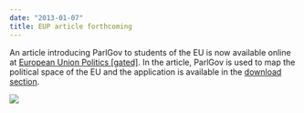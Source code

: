 ```yaml
---
date: "2013-01-07"
title: EUP article forthcoming
---
```


An article introducing ParlGov to students of the EU is now available online at [European Union Politics  [gated]](http://eup.sagepub.com/content/early/2012/12/21/1465116512461189.abstract). In the article, ParlGov is used to map the political space of the EU and the application is available in the [download section](http://dev.parlgov.org/download/).

![](/images/parliament-scotland.jpg)
